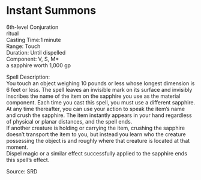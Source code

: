 # Instant Summons
6th-level Conjuration<br>
ritual<br>
Casting Time:1 minute<br>
Range: Touch<br>
Duration: Until dispelled<br>
Component: V, S, M*<br>
a sapphire worth 1,000 gp

Spell Description:<br>
You touch an object weighing 10 pounds or less whose longest dimension is 6 feet or less. The spell leaves an invisible mark on its surface and invisibly inscribes the name of the item on the sapphire you use as the material component. Each time you cast this spell, you must use a different sapphire.<br>At any time thereafter, you can use your action to speak the item’s name and crush the sapphire. The item instantly appears in your hand regardless of physical or planar distances, and the spell ends.<br>If another creature is holding or carrying the item, crushing the sapphire doesn’t transport the item to you, but instead you learn who the creature possessing the object is and roughly where that creature is located at that moment.<br>Dispel magic or a similar effect successfully applied to the sapphire ends this spell’s effect.

Source: SRD